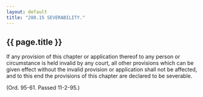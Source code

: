 ```yaml
---
layout: default 
title: "280.15 SEVERABILITY."
---
```


{{ page.title }}
----------------

If any provision of this chapter or application thereof to any person or
circumstance is held invalid by any court, all other provisions which
can be given effect without the invalid provision or application shall
not be affected, and to this end the provisions of this chapter are
declared to be severable.

(Ord. 95-61. Passed 11-2-95.)
